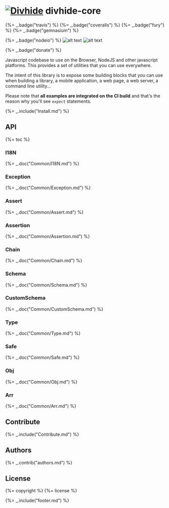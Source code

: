 
# [![Divhide](http://blog.divhide.com/assets/images/divhide_128px.png)](http://divhide.com/) divhide-core

{%= _.badge("travis") %} {%= _.badge("coveralls") %} {%= _.badge("fury") %} {%= _.badge("gemnasium") %}

{%= _.badge("nodeio") %} ![alt text](https://raw.githubusercontent.com/divhide/divhide-core/master/.readme/assets/bower-logo.jpg) ![alt text](https://raw.githubusercontent.com/divhide/divhide-core/master/.readme/assets/titanium-logo.png)

{%= _.badge("donate") %}


Javascript codebase to use on the Browser, NodeJS and other javascript platforms. This provides a set of utilities that you can use everywhere.

The intent of this library is to expose some building blocks that you can use when building a library, a mobile application, a web page, a web server, a command line utility...

Please note that **all examples are integrated on the CI build** and that's the reason why you'll see `expect` statements.


{%= _.include("Install.md") %}


## API

{%= toc %}

### I18N
{%= _.doc("Common/I18N.md") %}

### Exception
{%= _.doc("Common/Exception.md") %}

### Assert
{%= _.doc("Common/Assert.md") %}

### Assertion
{%= _.doc("Common/Assertion.md") %}

### Chain
{%= _.doc("Common/Chain.md") %}

### Schema
{%= _.doc("Common/Schema.md") %}

### CustomSchema
{%= _.doc("Common/CustomSchema.md") %}

### Type
{%= _.doc("Common/Type.md") %}

### Safe
{%= _.doc("Common/Safe.md") %}

### Obj
{%= _.doc("Common/Obj.md") %}

### Arr
{%= _.doc("Common/Arr.md") %}

## Contribute
{%= _.include("Contribute.md") %}

## Authors
{%= _.contrib("authors.md") %}

## License
{%= copyright %}
{%= license %}

{%= _.include("footer.md") %}